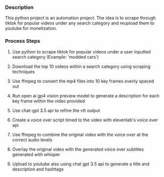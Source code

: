 ### Description

This python project is an automation project. The idea is to scrape through tiktok for popular videos under any search category and reupload them to youtube for monetization.

### Process Steps

1. Use python to scrape tiktok for popular videos under a user inputted search category (Example: 'modded cars')

2. Download the top 10 videos within a search category using scraping techniques

3. Use ffmpeg to convert the mp4 files into 10 key frames evenly spaced out

4. Run open ai gp4 vision preview model to generate a description for each key frame within the video provided

5. Use chat-gpt 3.5 api to refine the vtt output

6. Create a voice over script timed to the video with elevenlab's voice over api

7. Use ffmpeg to combine the original video with the voice over at the correct audio levels

8. Overlay the original video with the generated voice over subtitles generated with whisper

9. Upload to youtube also using chat gpt 3.5 api to generate a title and description and hashtags